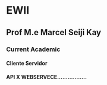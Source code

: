 # EWII
## Prof M.e Marcel Seiji Kay
### Current Academic  
#### Cliente Servidor
#### API X WEBSERVECE.................

